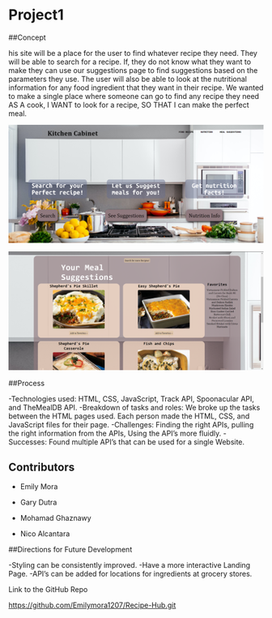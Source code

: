# Project1

##Concept

his site will be a place for the user to find whatever recipe they need. They will be able to search for a recipe. If, they do not know what they want to make they can use our suggestions page to find suggestions based on the parameters they use. The user will also be able to look at the nutritional information for any food ingredient that they want in their recipe. 
We wanted to make a single place where someone can go to find any recipe they need 
AS A cook, I WANT to look for a recipe, SO THAT I can make the perfect meal.

![Home Page](./assets/homePageImage.png)

![Suggestions Page](./assets/suggestionsPageImage.png)

##Process

-Technologies used: HTML, CSS, JavaScript, Track API, Spoonacular API, and TheMealDB API.
-Breakdown of tasks and roles: We broke up the tasks between the HTML pages used. Each person made the HTML, CSS, and JavaScript files for their page.
-Challenges: Finding the right APIs, pulling the right information from the APIs, Using the API’s more fluidly.
-Successes: Found multiple API’s that can be used for a single Website.

## Contributors

* Emily Mora 

* Gary Dutra

* Mohamad Ghaznawy

* Nico Alcantara

##Directions for Future Development

-Styling can be consistently improved. 
-Have a more interactive Landing Page.
-API’s can be added for locations for ingredients at grocery stores.

Link to the GitHub Repo

https://github.com/Emilymora1207/Recipe-Hub.git
